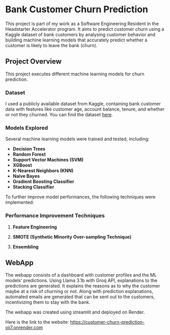 
# Bank Customer Churn Prediction

This project is part of my work as a Software Engineering Resident in the Headstarter Accelerator program. 
It aims to predict customer churn using a Kaggle dataset of bank customers by analysing customer behavior and building machine learning models that accurately predict whether a customer is likely to leave the bank (churn).

## Project Overview

This project executes different machine learning models for churn prediction.

### Dataset

I used a publicly available dataset from Kaggle, containing bank customer data with features like customer age, account balance, tenure, and whether or not they churned. You can find the dataset [here](https://www.kaggle.com/datasets/mathchi/churn-for-bank-customers?resource=download).

### Models Explored

Several machine learning models were trained and tested, including:

- **Decision Trees**
- **Random Forest**
- **Support Vector Machines (SVM)**
- **XGBoost**
- **K-Nearest Neighbors (KNN)**
- **Naive Bayes**
- **Gradient Boosting Classifier**
- **Stacking Classifier**

To further improve model performances, the following techniques were implemented:

### Performance Improvement Techniques

1. **Feature Engineering**

2. **SMOTE (Synthetic Minority Over-sampling Technique)**  

3. **Ensembling**  
  
## WebApp 

The webapp consists of a dashboard with customer profiles and the ML models' predictions. Using Llama 3.1b with Groq API, explanations to the predictions are generated. It explains the reasons as to why the customer maybe at a risk of churning or not. Along with prediction explanations, automated emails are generated that can be sent out to the customers, incentivizing them to stay with the bank. 

The webapp was created using streamlit and deployed on Render. 

Here is the link to the website: https://customer-churn-prediction-oii7.onrender.com





